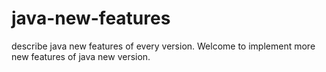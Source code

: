 # java-new-features
describe java new features of every version.
Welcome to implement more new features of java new version.

